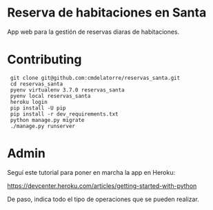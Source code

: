 # Reserva de habitaciones en Santa

App web para la gestión de reservas diaras de habitaciones.

# Contributing

```
 git clone git@github.com:cmdelatorre/reservas_santa.git
 cd reservas_santa
 pyenv virtualenv 3.7.0 reservas_santa
 pyenv local reservas_santa
 heroku login
 pip install -U pip
 pip install -r dev_requirements.txt
 python manage.py migrate
 ./manage.py runserver
 ```

# Admin

Seguí este tutorial para poner en marcha la app en Heroku:

https://devcenter.heroku.com/articles/getting-started-with-python

De paso, indica todo el tipo de operaciones que se pueden realizar.
